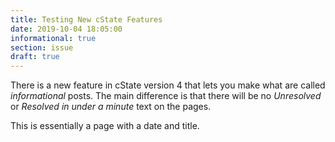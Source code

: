 ```yaml
---
title: Testing New cState Features
date: 2019-10-04 18:05:00
informational: true
section: issue
draft: true
---
```


There is a new feature in cState version 4 that lets you make what are called _informational_ posts. The main difference is that there will be no _Unresolved_ or _Resolved in under a minute_ text on the pages.

This is essentially a page with a date and title.
